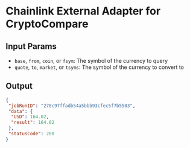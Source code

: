 # Chainlink External Adapter for CryptoCompare

## Input Params

- `base`, `from`, `coin`, or `fsym`: The symbol of the currency to query
- `quote`, `to`, `market`, or `tsyms`: The symbol of the currency to convert to

## Output

```json
{
 "jobRunID": "278c97ffadb54a5bbb93cfec5f7b5503",
 "data": {
  "USD": 164.02,
  "result": 164.02
 },
 "statusCode": 200
}
```
